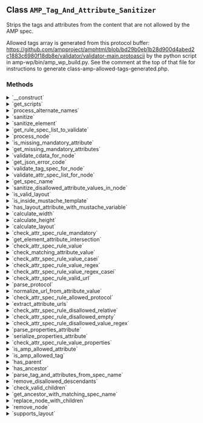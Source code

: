 ## Class `AMP_Tag_And_Attribute_Sanitizer`

Strips the tags and attributes from the content that are not allowed by the AMP spec.

Allowed tags array is generated from this protocol buffer:
     https://github.com/ampproject/amphtml/blob/bd29b0eb1b28d900d4abed2c1883c6980f18db8e/validator/validator-main.protoascii     by the python script in amp-wp/bin/amp_wp_build.py. See the comment at the top     of that file for instructions to generate class-amp-allowed-tags-generated.php.

### Methods
<details>
<summary>`__construct`</summary>

```php
public __construct( $dom, $args = array() )
```

AMP_Tag_And_Attribute_Sanitizer constructor.


</details>
<details>
<summary>`get_scripts`</summary>

```php
public get_scripts()
```

Return array of values that would be valid as an HTML `script` element.

Array keys are AMP element names and array values are their respective Javascript URLs from https://cdn.ampproject.org


</details>
<details>
<summary>`process_alternate_names`</summary>

```php
private process_alternate_names( $attr_spec_list )
```

Process alternative names in attribute spec list.


</details>
<details>
<summary>`sanitize`</summary>

```php
public sanitize()
```

Sanitize the elements from the HTML contained in this instance&#039;s Dom\Document.


</details>
<details>
<summary>`sanitize_element`</summary>

```php
private sanitize_element( \DOMElement $element )
```

Sanitize element.

Walk the DOM tree with depth first search (DFS) with post order traversal (LRN).


</details>
<details>
<summary>`get_rule_spec_list_to_validate`</summary>

```php
private get_rule_spec_list_to_validate( \DOMElement $node, $rule_spec )
```

Augment rule spec for validation.


</details>
<details>
<summary>`process_node`</summary>

```php
private process_node( \DOMElement $node )
```

Process a node by checking if an element and its attributes are valid, and removing them when invalid.

Attributes which are not valid are removed. Elements which are not allowed are also removed, including elements which miss mandatory attributes.


</details>
<details>
<summary>`is_missing_mandatory_attribute`</summary>

```php
public is_missing_mandatory_attribute( $attr_spec, \DOMElement $node )
```

Whether a node is missing a mandatory attribute.


</details>
<details>
<summary>`get_missing_mandatory_attributes`</summary>

```php
private get_missing_mandatory_attributes( $attr_spec, \DOMElement $node )
```

Get list of mandatory missing mandatory attributes.


</details>
<details>
<summary>`validate_cdata_for_node`</summary>

```php
private validate_cdata_for_node( \DOMElement $element, $cdata_spec )
```

Validate element for its CDATA.


</details>
<details>
<summary>`get_json_error_code`</summary>

```php
private get_json_error_code( $json_last_error )
```

Gets the JSON error code for the last error.


</details>
<details>
<summary>`validate_tag_spec_for_node`</summary>

```php
private validate_tag_spec_for_node( \DOMElement $node, $tag_spec )
```

Determines is a node is currently valid per its tag specification.

Checks to see if a node&#039;s placement with the DOM is be valid for the given tag_spec. If there are restrictions placed on the type of node that can be an immediate parent or an ancestor of this node, then make sure those restrictions are met.
 This method has no side effects. It should not sanitize the DOM. It is purely to see if the spec matches.


</details>
<details>
<summary>`validate_attr_spec_list_for_node`</summary>

```php
private validate_attr_spec_list_for_node( \DOMElement $node, $attr_spec_list )
```

Checks to see if a spec is potentially valid.

Checks the given node based on the attributes present in the node. This does not check every possible constraint imposed by the validator spec. It only performs the checks that are used to narrow down which set of attribute specs is most aligned with the given node. As of AMPHTML v1910161528000, the frequency of attribute spec constraints looks as follows:
  433: value  400: mandatory  222: value_casei  147: disallowed_value_regex  115: value_regex  101: value_url   77: dispatch_key   17: value_regex_casei   15: requires_extension   12: alternative_names    2: value_properties
 The constraints that should be the most likely to differentiate one tag spec from another are:
 - value - mandatory - value_casei
 For example, there are two &lt;amp-carousel&gt; tag specs, one that has a mandatory lightbox attribute and another that lacks the lightbox attribute altogether. If an &lt;amp-carousel&gt; has the lightbox attribute, then we can rule out the tag spec without the lightbox attribute via the mandatory constraint.
 Additionally, there are multiple &lt;amp-date-picker&gt; tag specs, each which vary by the value of the &#039;type&#039; attribute. By validating the type &#039;value&#039; and &#039;value_casei&#039; constraints here, we can narrow down the tag specs that should then be used to later validate and sanitize the element (in the sanitize_disallowed_attribute_values_in_node method).


</details>
<details>
<summary>`get_spec_name`</summary>

```php
private get_spec_name( \DOMElement $element, $tag_spec )
```

Get spec name for a given tag spec.


</details>
<details>
<summary>`sanitize_disallowed_attribute_values_in_node`</summary>

```php
private sanitize_disallowed_attribute_values_in_node( \DOMElement $node, $attr_spec_list )
```

Remove invalid AMP attributes values from $node that have been implicitly disallowed.

Allowed values are found $this-&gt;globally_allowed_attributes and in parameter $attr_spec_list


</details>
<details>
<summary>`is_valid_layout`</summary>

```php
private is_valid_layout( $tag_spec, $node )
```

Check the validity of the layout attributes for the given element.

This involves checking the layout, width, height and sizes attributes with AMP specific logic.


</details>
<details>
<summary>`is_inside_mustache_template`</summary>

```php
private is_inside_mustache_template( \DOMElement $node )
```

Whether the node is inside a mustache template.


</details>
<details>
<summary>`has_layout_attribute_with_mustache_variable`</summary>

```php
private has_layout_attribute_with_mustache_variable( \DOMElement $node )
```

Whether the node has a layout attribute with variable syntax, like {{foo}}.

This is important for whether to validate the layout of the node. Similar to the validation logic in the AMP validator.


</details>
<details>
<summary>`calculate_width`</summary>

```php
private calculate_width( $amp_layout_spec, $input_layout, CssLength $input_width )
```

Calculate the effective width from the input layout and input width.

This involves considering that some elements, such as amp-audio and amp-pixel, have natural dimensions (browser or implementation-specific defaults for width / height).
 Adapted from the `CalculateWidth` method found in `validator.js` from the `ampproject/amphtml` project on GitHub.


</details>
<details>
<summary>`calculate_height`</summary>

```php
private calculate_height( $amp_layout_spec, $input_layout, CssLength $input_height )
```

Calculate the effective height from input layout and input height.

Adapted from the `CalculateHeight` method found in `validator.js` from the `ampproject/amphtml` project on GitHub.


</details>
<details>
<summary>`calculate_layout`</summary>

```php
private calculate_layout( $layout_attr, CssLength $width, CssLength $height, $sizes_attr, $heights_attr )
```

Calculate the layout.

This depends on the width / height calculation above. It happens last because web designers often make fixed-sized mocks first and then the layout determines how things will change for different viewports / devices / etc.
 Adapted from the `CalculateLayout` method found in `validator.js` from the `ampproject/amphtml` project on GitHub.


</details>
<details>
<summary>`check_attr_spec_rule_mandatory`</summary>

```php
private check_attr_spec_rule_mandatory( \DOMElement $node, $attr_name, $attr_spec_rule )
```

Check if attribute is mandatory determine whether it exists in $node.

When checking for the given attribute it also checks valid alternates.


</details>
<details>
<summary>`get_element_attribute_intersection`</summary>

```php
private get_element_attribute_intersection( \DOMElement $element, $attribute_names )
```

Get the intersection of the element attributes with the supplied attributes.


</details>
<details>
<summary>`check_attr_spec_rule_value`</summary>

```php
private check_attr_spec_rule_value( \DOMElement $node, $attr_name, $attr_spec_rule )
```

Check if attribute has a value rule determine if its value is valid.

Checks for value validity by matches against valid values.


</details>
<details>
<summary>`check_matching_attribute_value`</summary>

```php
private check_matching_attribute_value( $attr_name, $attr_value, $spec_values )
```

Check that an attribute&#039;s value matches is given spec value.

This takes into account boolean attributes where value can match name (e.g. selected=&quot;selected&quot;).


</details>
<details>
<summary>`check_attr_spec_rule_value_casei`</summary>

```php
private check_attr_spec_rule_value_casei( \DOMElement $node, $attr_name, $attr_spec_rule )
```

Check if attribute has a value rule determine if its value matches ignoring case.


</details>
<details>
<summary>`check_attr_spec_rule_value_regex`</summary>

```php
private check_attr_spec_rule_value_regex( \DOMElement $node, $attr_name, $attr_spec_rule )
```

Check if attribute has a regex value rule determine if it matches.


</details>
<details>
<summary>`check_attr_spec_rule_value_regex_casei`</summary>

```php
private check_attr_spec_rule_value_regex_casei( \DOMElement $node, $attr_name, $attr_spec_rule )
```

Check if attribute has a case-insensitive regex value rule determine if it matches.


</details>
<details>
<summary>`check_attr_spec_rule_valid_url`</summary>

```php
private check_attr_spec_rule_valid_url( \DOMElement $node, $attr_name, $attr_spec_rule )
```

Check if attribute has a valid host value


</details>
<details>
<summary>`parse_protocol`</summary>

```php
private parse_protocol( $url )
```

Parse protocol from URL.

This may not be a valid protocol (scheme), but it will be where the protocol should be in the URL.


</details>
<details>
<summary>`normalize_url_from_attribute_value`</summary>

```php
private normalize_url_from_attribute_value( $url )
```

Normalize a URL that appeared as a tag attribute.


</details>
<details>
<summary>`check_attr_spec_rule_allowed_protocol`</summary>

```php
private check_attr_spec_rule_allowed_protocol( \DOMElement $node, $attr_name, $attr_spec_rule )
```

Check if attribute has a protocol value rule determine if it matches.


</details>
<details>
<summary>`extract_attribute_urls`</summary>

```php
private extract_attribute_urls( \DOMAttr $attribute_node, $spec_attr_name = null )
```

Extract URLs from attribute.


</details>
<details>
<summary>`check_attr_spec_rule_disallowed_relative`</summary>

```php
private check_attr_spec_rule_disallowed_relative( \DOMElement $node, $attr_name, $attr_spec_rule )
```

Check if attribute has disallowed relative URL value according to rule spec.


</details>
<details>
<summary>`check_attr_spec_rule_disallowed_empty`</summary>

```php
private check_attr_spec_rule_disallowed_empty( \DOMElement $node, $attr_name, $attr_spec_rule )
```

Check if attribute has disallowed empty value rule determine if value is empty.


</details>
<details>
<summary>`check_attr_spec_rule_disallowed_value_regex`</summary>

```php
private check_attr_spec_rule_disallowed_value_regex( \DOMElement $node, $attr_name, $attr_spec_rule )
```

Check if attribute has disallowed value via regex match and determine if value matches.


</details>
<details>
<summary>`parse_properties_attribute`</summary>

```php
private parse_properties_attribute( $value )
```

Parse properties attribute (e.g. meta viewport).


</details>
<details>
<summary>`serialize_properties_attribute`</summary>

```php
private serialize_properties_attribute( $properties )
```

Serialize properties attribute (e.g. meta viewport).


</details>
<details>
<summary>`check_attr_spec_rule_value_properties`</summary>

```php
private check_attr_spec_rule_value_properties( \DOMElement $node, $attr_name, $attr_spec_rule )
```

Check if attribute has valid properties.


</details>
<details>
<summary>`is_amp_allowed_attribute`</summary>

```php
private is_amp_allowed_attribute( \DOMAttr $attr_node, $attr_spec_list )
```

Determine if the supplied attribute name is allowed for AMP.


</details>
<details>
<summary>`is_amp_allowed_tag`</summary>

```php
private is_amp_allowed_tag( \DOMElement $node )
```

Determine if the supplied $node&#039;s HTML tag is allowed for AMP.


</details>
<details>
<summary>`has_parent`</summary>

```php
private has_parent( \DOMElement $node, $parent_spec_name )
```

Determine if the supplied $node has a parent with the specified spec name.


</details>
<details>
<summary>`has_ancestor`</summary>

```php
private has_ancestor( \DOMElement $node, $ancestor_tag_spec_name )
```

Determine if the supplied $node has an ancestor with the specified tag name.


</details>
<details>
<summary>`parse_tag_and_attributes_from_spec_name`</summary>

```php
private parse_tag_and_attributes_from_spec_name( $spec_name )
```

Parse tag name and attributes from spec name.

Given a spec name like &#039;form [method=post]&#039;, extract the tag name &#039;form&#039; and the attributes.


</details>
<details>
<summary>`remove_disallowed_descendants`</summary>

```php
private remove_disallowed_descendants( \DOMElement $node, $allowed_descendants, $spec_name )
```

Loop through node&#039;s descendants and remove the ones that are not in the allowlist.


</details>
<details>
<summary>`check_valid_children`</summary>

```php
private check_valid_children( \DOMElement $node, $child_tags )
```

Check whether the node validates the constraints for children.


</details>
<details>
<summary>`get_ancestor_with_matching_spec_name`</summary>

```php
private get_ancestor_with_matching_spec_name( \DOMElement $node, $ancestor_spec_name )
```

Get the first ancestor node matching the specified tag name for the supplied $node.


</details>
<details>
<summary>`replace_node_with_children`</summary>

```php
private replace_node_with_children( \DOMElement $node )
```

Replaces the given node with it&#039;s child nodes, if any

Also adds them to the stack for processing by the sanitize() function.


</details>
<details>
<summary>`remove_node`</summary>

```php
private remove_node( \DOMElement $node )
```

Removes a node from its parent node.

If removing the node makes the parent node empty, then it will remove the parent too. It will Continue until a non-empty parent or the &#039;body&#039; element is reached.


</details>
<details>
<summary>`supports_layout`</summary>

```php
private supports_layout( $tag_spec, $layout, $fallback = false )
```

Check whether a given tag spec supports a layout.


</details>
